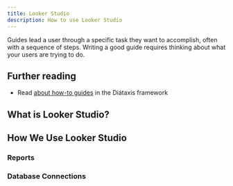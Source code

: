 ```yaml
---
title: Looker Studio
description: How to use Looker Studio
---
```


Guides lead a user through a specific task they want to accomplish, often with a sequence of steps.
Writing a good guide requires thinking about what your users are trying to do.

## Further reading

- Read [about how-to guides](https://diataxis.fr/how-to-guides/) in the Diátaxis framework

## What is Looker Studio?

## How We Use Looker Studio

### Reports

### Database Connections

